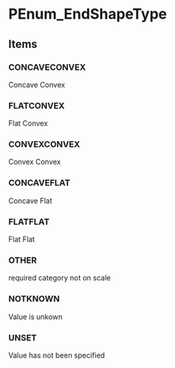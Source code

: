 # PEnum_EndShapeType
<!-- end of short definition -->

## Items

### CONCAVECONVEX
Concave Convex

### FLATCONVEX
Flat Convex

### CONVEXCONVEX
Convex Convex

### CONCAVEFLAT
Concave Flat

### FLATFLAT
Flat Flat

### OTHER
required category not on scale

### NOTKNOWN
Value is unkown

### UNSET
Value has not been specified
